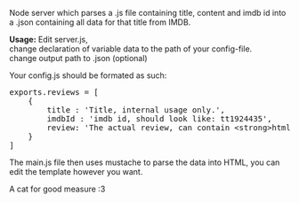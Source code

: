 Node server which parses a .js file containing title, content and imdb id into a .json containing all data for that title from IMDB.

<strong>Usage:</strong>
Edit server.js, <br />
change declaration of variable data to the path of your config-file. <br />
change output path to .json (optional)

Your config.js should be formated as such: <br />
<pre>
exports.reviews = [
	{
		title : 'Title, internal usage only.',
		imdbId : 'imdb id, should look like: tt1924435',
		review: 'The actual review, can contain &lt;strong&gt;html&lt;/strong&gt;.'
	}
]
</pre>
The main.js file then uses mustache to parse the data into HTML, you can edit the template however you want.

A cat for good measure :3
